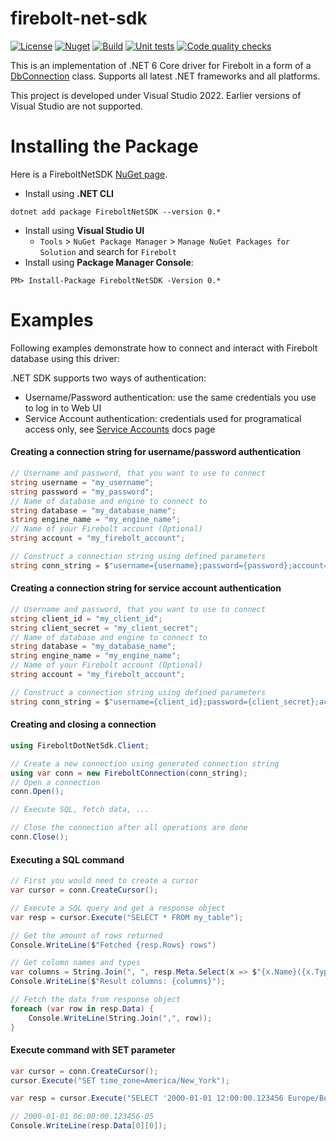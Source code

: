 # firebolt-net-sdk

[![License](https://img.shields.io/badge/License-Apache%202.0-blue.svg)](https://opensource.org/licenses/Apache-2.0)
[![Nuget](https://img.shields.io/nuget/v/FireboltNetSDK?style=plastic)](https://www.nuget.org/packages/FireboltNetSDK/0.0.1)
[![Build](https://github.com/firebolt-db/firebolt-net-sdk/actions/workflows/build.yml/badge.svg)](https://github.com/firebolt-db/firebolt-net-sdk/actions/workflows/build.yml)
[![Unit tests](https://github.com/firebolt-db/firebolt-net-sdk/actions/workflows/unit-tests.yml/badge.svg)](https://github.com/firebolt-db/firebolt-net-sdk/actions/workflows/unit-tests.yml)
[![Code quality checks](https://github.com/firebolt-db/firebolt-net-sdk/actions/workflows/code-check.yml/badge.svg)](https://github.com/firebolt-db/firebolt-net-sdk/actions/workflows/code-check.yml)

This is an implementation of .NET 6 Core driver for Firebolt in a form of a [DbConnection](https://learn.microsoft.com/en-us/dotnet/api/system.data.common.dbconnection?view=net-6.0) class.
Supports all latest .NET frameworks and all platforms.

This project is developed under Visual Studio 2022. Earlier versions of Visual Studio are not supported.


Installing the Package
======================

Here is a FireboltNetSDK [NuGet page](https://www.nuget.org/packages/FireboltNetSDK/).
- Install using **.NET CLI**
```{r, engine='bash', code_block_name}
dotnet add package FireboltNetSDK --version 0.*
```   
- Install using **Visual Studio UI**
  - `Tools` > `NuGet Package Manager` > `Manage NuGet Packages for Solution` and search for `Firebolt`   
- Install using **Package Manager Console**:
```{r, engine='bash', code_block_name}
PM> Install-Package FireboltNetSDK -Version 0.*
```

Examples
======================

Following examples demonstrate how to connect and interact with Firebolt database using this driver:

.NET SDK supports two ways of authentication: 
- Username/Password authentication: use the same credentials you use to log in to Web UI
- Service Account authentication: credentials used for programatical access only, see [Service Accounts](https://docs.firebolt.io/managing-your-account/service-accounts.html) docs page

#### Creating a connection string for username/password authentication

```cs
// Username and password, that you want to use to connect
string username = "my_username";
string password = "my_password";
// Name of database and engine to connect to
string database = "my_database_name";
string engine_name = "my_engine_name";
// Name of your Firebolt account (Optional)
string account = "my_firebolt_account";

// Construct a connection string using defined parameters
string conn_string = $"username={username};password={password};account={account};database={database};engine={engine_name}";        
```
#### Creating a connection string for service account authentication

```cs
// Username and password, that you want to use to connect
string client_id = "my_client_id";
string client_secret = "my_client_secret";
// Name of database and engine to connect to
string database = "my_database_name";
string engine_name = "my_engine_name";
// Name of your Firebolt account (Optional)
string account = "my_firebolt_account";

// Construct a connection string using defined parameters
string conn_string = $"username={client_id};password={client_secret};account={account};database={database};engine={engine_name}";        
```

#### Creating and closing a connection

```cs
using FireboltDotNetSdk.Client;

// Create a new connection using generated connection string
using var conn = new FireboltConnection(conn_string);
// Open a connection
conn.Open();

// Execute SQL, fetch data, ...

// Close the connection after all operations are done
conn.Close();
```

#### Executing a SQL command

```cs
// First you would need to create a cursor
var cursor = conn.CreateCursor();

// Execute a SQL query and get a response object
var resp = cursor.Execute("SELECT * FROM my_table");

// Get the amount of rows returned
Console.WriteLine($"Fetched {resp.Rows} rows")

// Get column names and types
var columns = String.Join(", ", resp.Meta.Select(x => $"{x.Name}({x.Type})"));
Console.WriteLine($"Result columns: {columns}");

// Fetch the data from response object
foreach (var row in resp.Data) {
    Console.WriteLine(String.Join(",", row));
}
```

#### Execute command with SET parameter

```cs
var cursor = conn.CreateCursor();
cursor.Execute("SET time_zone=America/New_York");

var resp = cursor.Execute("SELECT '2000-01-01 12:00:00.123456 Europe/Berlin'::timestamptz as t");

// 2000-01-01 06:00:00.123456-05
Console.WriteLine(resp.Data[0][0]);
```
